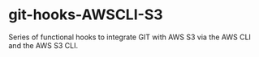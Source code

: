 git-hooks-AWSCLI-S3
===================

Series of functional hooks to integrate GIT with AWS S3 via the AWS CLI and the AWS S3 CLI.
